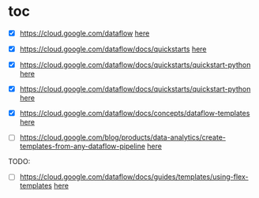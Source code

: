 # toc 
- [X] https://cloud.google.com/dataflow [here](./https:§§cloud.google.com§dataflow/readme.md)
- [X] https://cloud.google.com/dataflow/docs/quickstarts    [here](./https:§§cloud.google.com§dataflow§docs§quickstarts/readme.md)
- [X] https://cloud.google.com/dataflow/docs/quickstarts/quickstart-python  [here](./https:§§cloud.google.com§dataflow§docs§quickstarts§quickstart-python/readme.md)
- [X] https://cloud.google.com/dataflow/docs/quickstarts/quickstart-python  [here](./https:§§cloud.google.com§dataflow§docs§quickstarts§quickstart-python/readme.md)
- [X] https://cloud.google.com/dataflow/docs/concepts/dataflow-templates    [here](./https:§§cloud.google.com§dataflow§docs§concepts§dataflow-templates/readme.md)
- [ ] https://cloud.google.com/blog/products/data-analytics/create-templates-from-any-dataflow-pipeline [here](./https:§§cloud.google.com§blog§products§data-analytics§create-templates-from-any-dataflow-pipeline/readme.md)


TODO: 
- [ ] https://cloud.google.com/dataflow/docs/guides/templates/using-flex-templates  [here](./https:§§cloud.google.com§dataflow§docs§guides§templates§using-flex-templates/readme.md)

